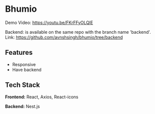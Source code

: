 
# Bhumio

Demo Video: https://youtu.be/FKrFFyOLQlE

Backend: is available on the same repo with the branch name 'backend'.
Link: https://github.com/avnshsingh/bhumio/tree/backend

## Features

- Responsive
- Have backend


## Tech Stack

**Frontend:** React, Axios, React-icons

**Backend:** Nest.js


